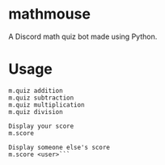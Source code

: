 # mathmouse
A Discord math quiz bot made using Python.

# Usage

```Available quizzes:
m.quiz addition
m.quiz subtraction
m.quiz multiplication
m.quiz division

Display your score
m.score

Display someone else's score
m.score <user>```
